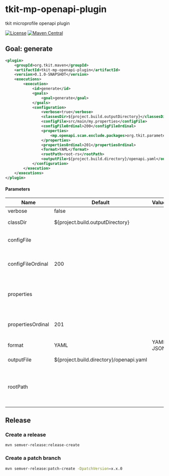 # tkit-mp-openapi-plugin

tkit microprofile openapi plugin

[![License](https://img.shields.io/badge/license-Apache--2.0-green?style=for-the-badge&logo=apache)](https://www.apache.org/licenses/LICENSE-2.0)
[![Maven Central](https://img.shields.io/maven-central/v/org.tkit.maven/tkit-mp-openapi-plugin?logo=java&style=for-the-badge)](https://maven-badges.herokuapp.com/maven-central/org.tkit.maven/tkit-mp-openapi-plugin)

## Goal: generate

```xml
<plugin>
    <groupId>org.tkit.maven</groupId>
    <artifactId>tkit-mp-openapi-plugin</artifactId>
    <version>0.1.0-SNAPSHOT</version>
    <executions>
        <execution>
            <id>generate</id>
            <goals>
                <goal>generate</goal>
            </goals>
            <configuration>
                <verbose>true</verbose>
                <classesDir>${project.build.outputDirectory}</classesDir>
                <configFile>src/main/my.properties</configFile>
                <configFileOrdinal>200</configFileOrdinal>
                <properties>
                    <mp.openapi.scan.exclude.packages>org.tkit.parameters.rs.external.v2</mp.openapi.scan.exclude.packages>
                </properties>
                <propertiesOrdinal>201</propertiesOrdinal>
                <format>YAML</format>
                <rootPath>root-rs</rootPath>
                <outputFile>${project.build.directory}/openapi.yaml</outputFile>
            </configuration>
        </execution>
    </executions>
</plugin>
```

#### Parameters

|  Name | Default  | Values | Description  |
|---|---|---|---|
| verbose  | false | | The verbose flag  |
| classDir | ${project.build.outputDirectory} | | Directory of the classes |
| configFile | | | The micro-profile configuration property file |
| configFileOrdinal | 200 | | The micro-profile configuration property file ordinal number |
| properties | | | The micro-profile configuration properties in the plugin configuration |
| propertiesOrdinal | 201 | | The micro-profile configuration properties ordinal number |
| format | YAML | YAML, JSON | The output format |
| outputFile | ${project.build.directory}/openapi.yaml | | The output openAPI file |
| rootPath | | | When quarkus.http.root-path is set, it is useful to have rootPath also in output file  |

## Release

### Create a release

```bash
mvn semver-release:release-create
```

### Create a patch branch
```bash
mvn semver-release:patch-create -DpatchVersion=x.x.0
```
